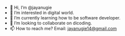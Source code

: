 - 👋 Hi, I’m @jayanugie
- 👀 I’m interested in digital world.
- 🌱 I’m currently learning how to be software developer.
- 💞️ I’m looking to collaborate on dicoding.
- 📫 How to reach me? Email: jayanugie14@gmail.com

<!---
jayanugie/jayanugie is a ✨ special ✨ repository because its `README.md` (this file) appears on your GitHub profile.
You can click the Preview link to take a look at your changes.
--->
